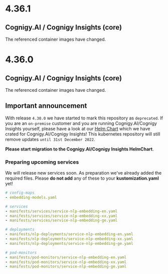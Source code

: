 # 4.36.1
## Cognigy.AI / Cognigy Insights (core)
The referenced container images have changed.

# 4.36.0

## Cognigy.AI / Cognigy Insights (core)
The referenced container images have changed.

## Important announcement
With release `4.30.0` we have started to mark this repository as `deprecated`. If you are an `on-premise` customer and you are running Cognigy.AI/Cognigy Insights yourself, please have a look at our [Helm Chart](https://github.com/cognigy/cognigy-ai-helm-chart) which we have crated for Cognigy.AI/Cognigy Insights! This kubernetes repository will still remove updates `until 31st December 2022`.

**Please start migration to the Cognigy.AI/Cognigy Insights HelmChart**.

### Preparing upcoming services
We will release new services soon. As preparation we've already added the required files.
Please **do not add** any of these to your **kustomization.yaml** yet!
```yaml
# config-maps
- embedding-models.yaml

# services
- manifests/services/service-nlp-embedding-en.yaml
- manifests/services/service-nlp-embedding-xx.yaml
- manifests/services/service-nlp-embedding-ge.yaml

# deployments
- manifests/nlp-deployments/service-nlp-embedding-en.yaml
- manifests/nlp-deployments/service-nlp-embedding-xx.yaml
- manifests/nlp-deployments/service-nlp-embedding-ge.yaml

# pod-monitors
- manifests/pod-monitors/service-nlp-embedding-en.yaml
- manifests/pod-monitors/service-nlp-embedding-xx.yaml
- manifests/pod-monitors/service-nlp-embedding-ge.yaml
```
